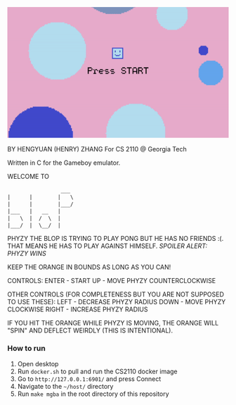 ![](https://github.com/henryz2004/gameboypong/blob/main/demo.gif)

BY HENGYUAN (HENRY) ZHANG
For CS 2110 @ Georgia Tech

Written in C for the Gameboy emulator.

WELCOME TO
        
```
                 ___
|      |        |   \
|      |        |___/
|___   |   __   |
|   \  |  /  \  |
|___/  |  \__/  |
```

PHYZY THE BLOP IS TRYING TO PLAY PONG BUT HE HAS NO FRIENDS :(.
THAT MEANS HE HAS TO PLAY AGAINST HIMSELF. *SPOILER ALERT: PHYZY WINS*

KEEP THE ORANGE IN BOUNDS AS LONG AS YOU CAN!

CONTROLS:
ENTER - START
UP - MOVE PHYZY COUNTERCLOCKWISE

OTHER CONTROLS (FOR COMPLETENESS BUT YOU ARE NOT SUPPOSED TO USE THESE):
LEFT - DECREASE PHYZY RADIUS
DOWN - MOVE PHYZY CLOCKWISE
RIGHT - INCREASE PHYZY RADIUS


IF YOU HIT THE ORANGE WHILE PHYZY IS MOVING, THE ORANGE WILL
"SPIN" AND DEFLECT WEIRDLY (THIS IS INTENTIONAL).

### How to run
1. Open desktop
2. Run `docker.sh` to pull and run the CS2110 docker image
3. Go to `http://127.0.0.1:6901/` and press Connect
4. Navigate to the `~/host/` directory
5. Run `make mgba` in the root directory of this repository